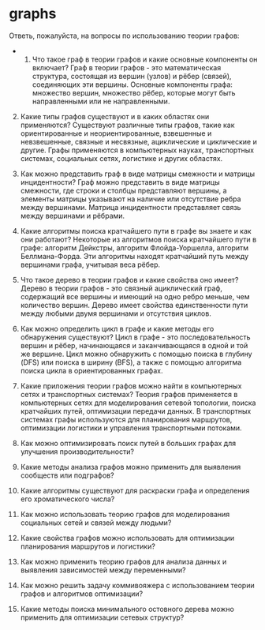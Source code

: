 # graphs 

Ответь, пожалуйста, на вопросы по использованию теории графов:
- 1. Что такое граф в теории графов и какие основные компоненты он включает?
   Граф в теории графов - это математическая структура, состоящая из вершин (узлов) и рёбер (связей), соединяющих эти вершины. Основные компоненты графа: множество вершин, множество рёбер, которые могут быть направленными или не направленными.

2. Какие типы графов существуют и в каких областях они применяются?
   Существуют различные типы графов, такие как ориентированные и неориентированные, взвешенные и невзвешенные, связные и несвязные, ациклические и циклические и другие. Графы применяются в компьютерных науках, транспортных системах, социальных сетях, логистике и других областях.

3. Как можно представить граф в виде матрицы смежности и матрицы инцидентности?
   Граф можно представить в виде матрицы смежности, где строки и столбцы представляют вершины, а элементы матрицы указывают на наличие или отсутствие ребра между вершинами. Матрица инцидентности представляет связь между вершинами и рёбрами.

4. Какие алгоритмы поиска кратчайшего пути в графе вы знаете и как они работают?
   Некоторые из алгоритмов поиска кратчайшего пути в графе: алгоритм Дейкстры, алгоритм Флойда-Уоршелла, алгоритм Беллмана-Форда. Эти алгоритмы находят кратчайший путь между вершинами графа, учитывая веса рёбер.

5. Что такое дерево в теории графов и какие свойства оно имеет?
   Дерево в теории графов - это связный ациклический граф, содержащий все вершины и имеющий на одно ребро меньше, чем количество вершин. Дерево имеет свойства единственности пути между любыми двумя вершинами и отсутствия циклов.

6. Как можно определить цикл в графе и какие методы его обнаружения существуют?
   Цикл в графе - это последовательность вершин и рёбер, начинающаяся и заканчивающаяся в одной и той же вершине. Цикл можно обнаружить с помощью поиска в глубину (DFS) или поиска в ширину (BFS), а также с помощью алгоритма поиска цикла в ориентированных графах.

7. Какие приложения теории графов можно найти в компьютерных сетях и транспортных системах?
   Теория графов применяется в компьютерных сетях для моделирования сетевой топологии, поиска кратчайших путей, оптимизации передачи данных. В транспортных системах графы используются для планирования маршрутов, оптимизации логистики и управления транспортными потоками.

8. Как можно оптимизировать поиск путей в больших графах для улучшения производительности?
9. Какие методы анализа графов можно применить для выявления сообществ или подграфов?
10. Какие алгоритмы существуют для раскраски графа и определения его хроматического числа?
11. Как можно использовать теорию графов для моделирования социальных сетей и связей между людьми?
12. Какие свойства графов можно использовать для оптимизации планирования маршрутов и логистики?
13. Как можно применить теорию графов для анализа данных и выявления зависимостей между переменными?
14. Как можно решить задачу коммивояжера с использованием теории графов и алгоритмов оптимизации?
15. Какие методы поиска минимального остовного дерева можно применить для оптимизации сетевых структур?